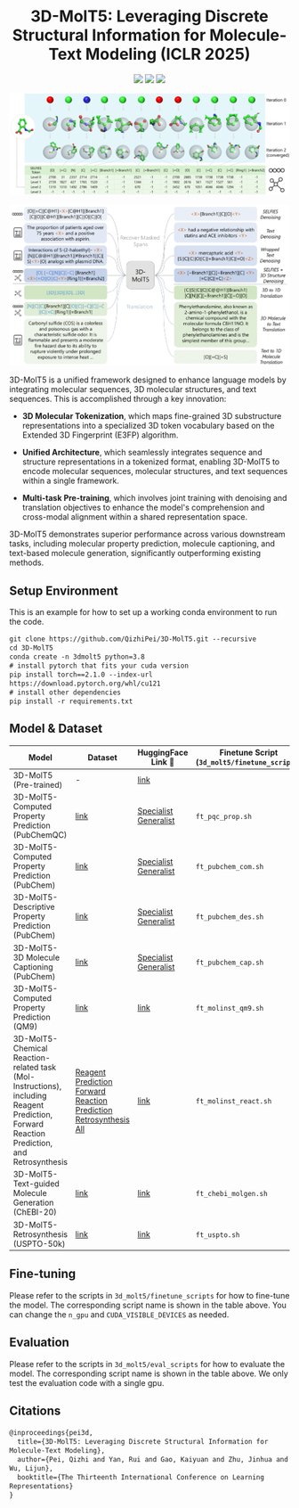 <p align="center">
<h1 align="center">3D-MolT5: Leveraging Discrete Structural Information for Molecule-Text Modeling (ICLR 2025)</h1>

<p align="center">
    <a href="https://openreview.net/forum?id=eGqQyTAbXC"><img src="https://img.shields.io/badge/📄-Paper-red"></a>
    <a href="https://github.com/QizhiPei/3D-MolT5/blob/main/LICENSE"><img src="https://img.shields.io/github/license/QizhiPei/3D-MolT5"></a>
    <a href="https://huggingface.co/collections/QizhiPei/3d-molt5-68b561939178c4b5a349b45f"><img src="https://img.shields.io/badge/🤗 HuggingFace-Data & Models-green"></a>
</p>

![](imgs/3d_tokenization.png)

![](imgs/pretrain.png)

3D-MolT5 is a unified framework designed to enhance language models by integrating molecular sequences, 3D molecular structures, and text sequences. This is accomplished through a key innovation:

* **3D Molecular Tokenization**, which maps fine-grained 3D substructure representations into a specialized 3D token vocabulary based on the Extended 3D Fingerprint (E3FP) algorithm.

* **Unified Architecture**, which seamlessly integrates sequence and structure representations in a tokenized format, enabling 3D-MolT5 to encode molecular sequences, molecular structures, and text sequences within a single framework.

* **Multi-task Pre-training**, which involves joint training with denoising and translation objectives to enhance the model's comprehension and cross-modal alignment within a shared representation space.

3D-MolT5 demonstrates superior performance across various downstream tasks, including molecular property prediction, molecule captioning, and text-based molecule generation, significantly outperforming existing methods. 


## Setup Environment
This is an example for how to set up a working conda environment to run the code.
```shell
git clone https://github.com/QizhiPei/3D-MolT5.git --recursive
cd 3D-MolT5
conda create -n 3dmolt5 python=3.8
# install pytorch that fits your cuda version
pip install torch==2.1.0 --index-url https://download.pytorch.org/whl/cu121
# install other dependencies
pip install -r requirements.txt
```

## Model & Dataset

|Model|Dataset|HuggingFace Link 🤗|Finetune Script <br> (`3d_molt5/finetune_scripts`)|Eval Script <br> (`3d_molt5/eval_scripts`)|
|----|----|----|----|----|
|3D-MolT5 (Pre-trained)|-|[link](https://huggingface.co/QizhiPei/3d-molt5-base)|
|3D-MolT5-Computed Property Prediction (PubChemQC)|[link](https://huggingface.co/datasets/QizhiPei/e3fp-pubchemqc-prop)|[Specialist](https://huggingface.co/QizhiPei/3d-molt5-base-pubchemqc-prop) <br> [Generalist](https://huggingface.co/QizhiPei/3d-molt5-base-3d-molm-generalist)|`ft_pqc_prop.sh`|`eval_pqc_prop.sh`|
|3D-MolT5-Computed Property Prediction (PubChem)|[link](https://huggingface.co/datasets/QizhiPei/e3fp-pubchem-com)|[Specialist](https://huggingface.co/QizhiPei/3d-molt5-base-pubchem-com) <br> [Generalist](https://huggingface.co/QizhiPei/3d-molt5-base-3d-molm-generalist)|`ft_pubchem_com.sh`|`eval_pubchem_com.sh`|
|3D-MolT5-Descriptive Property Prediction (PubChem)|[link](https://huggingface.co/datasets/QizhiPei/e3fp-pubchem-des)|[Specialist](https://huggingface.co/QizhiPei/3d-molt5-base-pubchem-des) <br> [Generalist](https://huggingface.co/QizhiPei/3d-molt5-base-3d-molm-generalist)|`ft_pubchem_des.sh`|`eval_pubchem_des.sh`|
|3D-MolT5-3D Molecule Captioning (PubChem)|[link](https://huggingface.co/datasets/QizhiPei/e3fp-pubchem-cap)|[Specialist](https://huggingface.co/QizhiPei/3d-molt5-base-pubchem-cap) <br> [Generalist](https://huggingface.co/QizhiPei/3d-molt5-base-3d-molm-generalist)|`ft_pubchem_cap.sh`|`eval_pubchem_cap.sh`|
|3D-MolT5-Computed Property Prediction (QM9)|[link](https://huggingface.co/datasets/QizhiPei/e3fp-mol-instructions-qm9)|[link](https://huggingface.co/QizhiPei/3d-molt5-base-mol-instructions-qm9)|`ft_molinst_qm9.sh`|`eval_molinst_qm9.sh`|
|3D-MolT5-Chemical Reaction-related task (Mol-Instructions), including Reagent Prediction, Forward Reaction Prediction, and Retrosynthesis|[Reagent Prediction](https://huggingface.co/datasets/QizhiPei/e3fp-mol-instructions-reagent-prediction) <br> [Forward Reaction Prediction](https://huggingface.co/datasets/QizhiPei/e3fp-mol-instructions-forward-reaction-prediction) <br> [Retrosynthesis](https://huggingface.co/datasets/QizhiPei/e3fp-mol-instructions-retrosynthesis) <br> [All](https://huggingface.co/datasets/QizhiPei/e3fp-mol-instructions-react-all)|[link](https://huggingface.co/QizhiPei/3d-molt5-base-mol-instructions-react)|`ft_molinst_react.sh`|`eval_molinst_react.sh`|
|3D-MolT5-Text-guided Molecule Generation (ChEBI-20)|[link](https://huggingface.co/datasets/QizhiPei/e3fp-chebi-molgen)|[link](https://huggingface.co/QizhiPei/3d-molt5-base-chebi-molgen)|`ft_chebi_molgen.sh`|`eval_chebi_molgen.sh`|
|3D-MolT5-Retrosynthesis (USPTO-50k)|[link](https://huggingface.co/datasets/QizhiPei/e3fp-uspto-50k)|[link](https://huggingface.co/QizhiPei/3d-molt5-base-uspto-retro)|`ft_uspto.sh`|`eval_uspto.sh`|


## Fine-tuning
Please refer to the scripts in `3d_molt5/finetune_scripts` for how to fine-tune the model.
The corresponding script name is shown in the table above.
You can change the `n_gpu` and `CUDA_VISIBLE_DEVICES` as needed.

## Evaluation
Please refer to the scripts in `3d_molt5/eval_scripts` for how to evaluate the model.
The corresponding script name is shown in the table above.
We only test the evaluation code with a single gpu.

## Citations
```
@inproceedings{pei3d,
  title={3D-MolT5: Leveraging Discrete Structural Information for Molecule-Text Modeling},
  author={Pei, Qizhi and Yan, Rui and Gao, Kaiyuan and Zhu, Jinhua and Wu, Lijun},
  booktitle={The Thirteenth International Conference on Learning Representations}
}
```